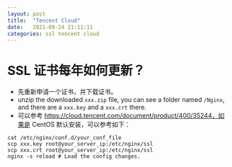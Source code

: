 ```yaml
---
layout: post
title:  "Tencent Cloud"
date:   2021-09-24 21:11:11
categories: ssl tencent cloud
---
```


# SSL 证书每年如何更新？
* 先重新申请一个证书，并下载证书。
* unzip the downloaded `xxx.zip` file, you can see a folder named `/Nginx`, and there are a `xxx.key` and a `xxx.crt` there.
* 可以参考 https://cloud.tencent.com/document/product/400/35244，如果是 CentOS 默认安装，可以参考如下：
```shell script
cat /etc/nginx/conf.d/your_conf_file
scp xxx.key root@your_server_ip:/etc/nginx/ssl
scp xxx.crt root@your_server_ip:/etc/nginx/ssl
nginx -s reload # Load the config changes.
```
